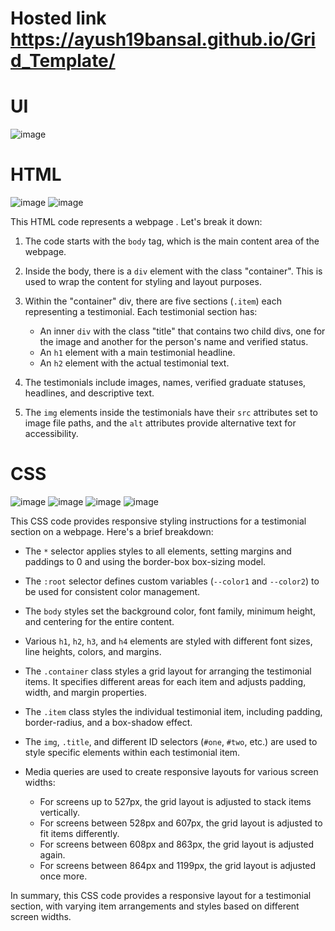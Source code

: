 # Hosted link https://ayush19bansal.github.io/Grid_Template/
# UI
![image](https://github.com/Ayush19bansal/Grid_Template/assets/118842033/b8cc7042-c548-42af-96cf-0b6b6b1fe241)

# HTML
![image](https://github.com/Ayush19bansal/Grid_Template/assets/118842033/36a86e6a-91b7-48b4-b8c6-a2a518ccf312)
![image](https://github.com/Ayush19bansal/Grid_Template/assets/118842033/6ee52892-2703-4121-b829-4bcfbf3b53f7)

This HTML code represents a webpage . Let's break it down:

1. The code starts with the `body` tag, which is the main content area of the webpage.

2. Inside the body, there is a `div` element with the class "container". This is used to wrap the content for styling and layout purposes.

3. Within the "container" div, there are five sections (`.item`) each representing a testimonial. Each testimonial section has:
   - An inner `div` with the class "title" that contains two child divs, one for the image and another for the person's name and verified status.
   - An `h1` element with a main testimonial headline.
   - An `h2` element with the actual testimonial text.

4. The testimonials include images, names, verified graduate statuses, headlines, and descriptive text.

5. The `img` elements inside the testimonials have their `src` attributes set to image file paths, and the `alt` attributes provide alternative text for accessibility.

# CSS
![image](https://github.com/Ayush19bansal/Grid_Template/assets/118842033/4bdeadc0-0450-4c8f-854f-48e19b5239de)
![image](https://github.com/Ayush19bansal/Grid_Template/assets/118842033/648e1fb2-24c9-4d67-a6c9-37dcdd1f8c84)
![image](https://github.com/Ayush19bansal/Grid_Template/assets/118842033/3c07a6fe-382d-4ab3-a114-6c5e87999a91)
![image](https://github.com/Ayush19bansal/Grid_Template/assets/118842033/5ddf0719-bec6-4120-82c1-b6c538f44331)

This CSS code provides responsive styling instructions for a testimonial section on a webpage. Here's a brief breakdown:

- The `*` selector applies styles to all elements, setting margins and paddings to 0 and using the border-box box-sizing model.

- The `:root` selector defines custom variables (`--color1` and `--color2`) to be used for consistent color management.

- The `body` styles set the background color, font family, minimum height, and centering for the entire content.

- Various `h1`, `h2`, `h3`, and `h4` elements are styled with different font sizes, line heights, colors, and margins.

- The `.container` class styles a grid layout for arranging the testimonial items. It specifies different areas for each item and adjusts padding, width, and margin properties.

- The `.item` class styles the individual testimonial item, including padding, border-radius, and a box-shadow effect.

- The `img`, `.title`, and different ID selectors (`#one`, `#two`, etc.) are used to style specific elements within each testimonial item.

- Media queries are used to create responsive layouts for various screen widths:
  - For screens up to 527px, the grid layout is adjusted to stack items vertically.
  - For screens between 528px and 607px, the grid layout is adjusted to fit items differently.
  - For screens between 608px and 863px, the grid layout is adjusted again.
  - For screens between 864px and 1199px, the grid layout is adjusted once more.

In summary, this CSS code provides a responsive layout for a testimonial section, with varying item arrangements and styles based on different screen widths.

